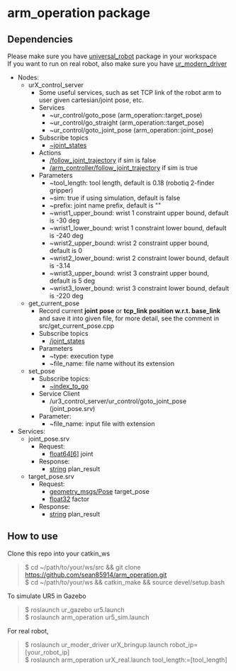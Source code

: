 # arm_operation package
## Dependencies
Please make sure you have [universal_robot](http://wiki.ros.org/universal_robot) package in your workspace  
If you want to run on real robot, also make sure you have [ur_modern_driver](https://github.com/ros-industrial/ur_modern_driver)  

* Nodes:
  * urX_control_server
    * Some useful services, such as set TCP link of the robot arm to user given cartesian/joint pose, etc.
    * Services
      * ~ur_control/goto_pose (arm_operation::target_pose)
      * ~ur_control/go_straight (arm_operation::target_pose)
      * ~ur_control/goto_joint_pose (arm_operation::joint_pose)
    * Subscribe topics
      * [~joint_states](http://docs.ros.org/melodic/api/sensor_msgs/html/msg/JointState.html)
    * Actions
      * [/follow_joint_trajectory](http://docs.ros.org/api/control_msgs/html/action/FollowJointTrajectory.html) if sim is false
      * [/arm_controller/follow_joint_trajectory](http://docs.ros.org/api/control_msgs/html/action/FollowJointTrajectory.html) if sim is true
    * Parameters
      * ~tool_length: tool length, default is 0.18 (robotiq 2-finder gripper)
      * ~sim: true if using simulation, default is false
      * ~prefix: joint name prefix, default is ""
      * ~wrist1_upper_bound: wrist 1 constraint upper bound, default is -30 deg
      * ~wrist1_lower_bound: wrist 1 constraint lower bound, default is -240 deg
      * ~wrist2_upper_bound: wrist 2 constraint upper bound, default is 0
      * ~wrist2_lower_bound: wrist 2 constraint lower bound, default is -3.14
      * ~wrist3_upper_bound: wrist 3 constraint upper bound, default is 5 deg
      * ~wrist3_lower_bound: wrist 3 constraint lower bound, default is -220 deg
  * get_current_pose
    * Record current **joint pose** or **tcp_link position w.r.t. base_link** and save it into given file, for more detail, see the comment in src/get_current_pose.cpp
    * Subscribe topics
      * [/joint_states](http://docs.ros.org/melodic/api/sensor_msgs/html/msg/JointState.html)
    * Parameters
      * ~type: execution type
      * ~file_name: file name without its extension
  * set_pose
    * Subscribe topics:
      * [~index_to_go](http://docs.ros.org/melodic/api/std_msgs/html/msg/Int16.html)
    * Service Client
      * /ur3_control_server/ur_control/goto_joint_pose (joint_pose.srv)
    * Parameter:
      * ~file_name: input file with extension
* Services:
  * joint_pose.srv
    * Request:
      * [float64[6]](http://docs.ros.org/jade/api/std_msgs/html/msg/Float64.html) joint
    * Response:
      * [string](http://docs.ros.org/jade/api/std_msgs/html/msg/String.html) plan_result
  * target_pose.srv
    * Request:
      * [geometry_msgs/Pose](http://docs.ros.org/lunar/api/geometry_msgs/html/msg/Pose.html) target_pose
      * [float32](http://docs.ros.org/jade/api/std_msgs/html/msg/Float32.html) factor
    * Response:
      * [string](http://docs.ros.org/jade/api/std_msgs/html/msg/String.html) plan_result
      
      
## How to use
Clone this repo into your catkin_ws
> $ cd ~/path/to/your/ws/src && git clone https://github.com/sean85914/arm_operation.git  
> $ cd ~/path/to/your/ws && catkin_make && source devel/setup.bash


To simulate UR5 in Gazebo
> $ roslaunch ur_gazebo ur5.launch  
> $ roslaunch arm_operation ur5_sim.launch

For real robot,
> $ roslaunch ur_moder_driver urX_bringup.launch robot_ip=[your_robot_ip]  
> $ roslaunch arm_operation urX_real.launch tool_length:=[tool_length]

